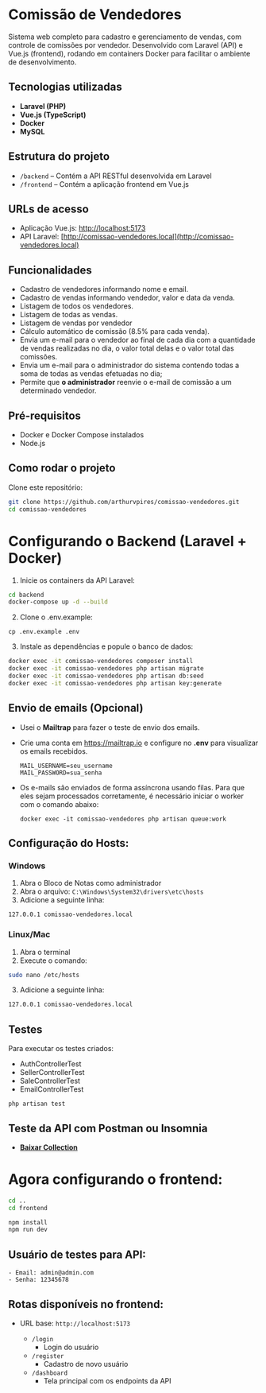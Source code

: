 # Comissão de Vendedores

Sistema web completo para cadastro e gerenciamento de vendas, com controle de comissões por vendedor. Desenvolvido com Laravel (API) e Vue.js (frontend), rodando em containers Docker para facilitar o ambiente de desenvolvimento.

## Tecnologias utilizadas

- **Laravel (PHP)** 
- **Vue.js (TypeScript)** 
- **Docker**
- **MySQL**

## Estrutura do projeto

- `/backend` – Contém a API RESTful desenvolvida em Laravel
- `/frontend` – Contém a aplicação frontend em Vue.js

## URLs de acesso

- Aplicação Vue.js: [http://localhost:5173](http://localhost:5173)
- API Laravel: [http://comissao-vendedores.local](http://comissao-vendedores.local)

## Funcionalidades

- Cadastro de vendedores informando nome e email.
- Cadastro de vendas informando vendedor, valor e data da venda.
- Listagem de todos os vendedores.
- Listagem de todas as vendas.
- Listagem de vendas por vendedor
- Cálculo automático de comissão (8.5% para cada venda).
- Envia um e-mail para o vendedor ao final de cada dia com a quantidade de vendas
realizadas no dia, o valor total delas e o valor total das comissões.
- Envia um e-mail para o administrador do sistema contendo todas a soma de todas as
vendas efetuadas no dia;
- Permite que **o administrador** reenvie o e-mail de comissão a um determinado
vendedor.

## Pré-requisitos

- Docker e Docker Compose instalados
- Node.js

## Como rodar o projeto

Clone este repositório:

```bash
git clone https://github.com/arthurvpires/comissao-vendedores.git
cd comissao-vendedores
```
# Configurando o Backend (Laravel + Docker)

1. Inicie os containers da API Laravel:

```bash
cd backend
docker-compose up -d --build
```

2. Clone o .env.example:
```
cp .env.example .env
```

3. Instale as dependências e popule o banco de dados:
 
```bash
docker exec -it comissao-vendedores composer install
docker exec -it comissao-vendedores php artisan migrate
docker exec -it comissao-vendedores php artisan db:seed
docker exec -it comissao-vendedores php artisan key:generate
```
## Envio de emails (Opcional)
  - Usei o **Mailtrap** para fazer o teste de envio dos emails.
  - Crie uma conta em https://mailtrap.io e configure no **.env** para visualizar os emails recebidos. 
    
    ```
    MAIL_USERNAME=seu_username
    MAIL_PASSWORD=sua_senha
    ```
 - Os e-mails são enviados de forma assíncrona usando filas. Para que eles sejam processados corretamente, é necessário iniciar o worker com o comando abaixo:

   ```
   docker exec -it comissao-vendedores php artisan queue:work
   ````

## Configuração do Hosts:

  ### Windows
  1. Abra o Bloco de Notas como administrador
  2. Abra o arquivo: `C:\Windows\System32\drivers\etc\hosts`
  3. Adicione a seguinte linha:
  ```
  127.0.0.1 comissao-vendedores.local
  ```
  
  ### Linux/Mac
  1. Abra o terminal
  2. Execute o comando:
  ```bash
  sudo nano /etc/hosts
  ```
  3. Adicione a seguinte linha:
  ```bash
  127.0.0.1 comissao-vendedores.local
  ```

##  Testes

Para executar os testes criados:

- AuthControllerTest
- SellerControllerTest
- SaleControllerTest
- EmailControllerTest
  
```
php artisan test 
```

## Teste da API com Postman ou Insomnia

 - **[Baixar Collection](https://drive.google.com/file/d/1o6o4-WhPX1suYZOcqbKRCe7NDDG_ABOO/view?usp=sharing)**
   


# Agora configurando o frontend:

```bash
cd ..
cd frontend
```

```bash
npm install
npm run dev
```

## Usuário de testes para API:
    - Email: admin@admin.com
    - Senha: 12345678

## Rotas disponíveis no frontend:

- URL base: `http://localhost:5173`

  - `/login`
    -  Login do usuário
  - `/register`
    - Cadastro de novo usuário
  - `/dashboard`
     -  Tela principal com os endpoints da API
  

   
   
